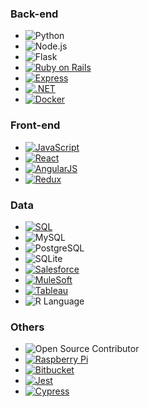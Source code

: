 ### Back-end
- ![Python](https://img.shields.io/badge/python-3670A0?style=for-the-badge&logo=python&logoColor=ffdd54)
- ![Node.js](https://img.shields.io/badge/Node.js-43853D?style=for-the-badge&logo=node.js&logoColor=white)
- ![Flask](https://img.shields.io/badge/flask-%23000.svg?style=for-the-badge&logo=flask&logoColor=white)
- [![Ruby on Rails](https://img.shields.io/badge/Ruby_on_Rails-CC0000?style=for-the-badge&logo=ruby-on-rails&logoColor=white)](https://github.com/search?q=ruby-on-rails)
- [![Express](https://img.shields.io/badge/Express.js-404D59?style=for-the-badge)](https://github.com/search?q=express.js)
- [![.NET](https://img.shields.io/badge/.NET-512BD4?style=for-the-badge&logo=.net&logoColor=white)](https://github.com/search?q=.net)
- [![Docker](https://img.shields.io/badge/docker-%230db7ed.svg?style=for-the-badge&logo=docker&logoColor=white)](https://github.com/search?q=docker)

### Front-end

- [![JavaScript](https://img.shields.io/badge/javascript-%23323330.svg?style=for-the-badge&logo=javascript&logoColor=%23F7DF1E)](https://github.com/search?q=javascript)
- [![React](https://img.shields.io/badge/react-%2320232a.svg?style=for-the-badge&logo=react&logoColor=%2361DAFB)](https://github.com/search?q=react)
- [![AngularJS](https://img.shields.io/badge/AngularJS-E23237?style=for-the-badge&logo=angularjs&logoColor=white)](https://github.com/search?q=angularjs)
- [![Redux](https://img.shields.io/badge/Redux-764ABC?style=for-the-badge&logo=redux&logoColor=white)](https://github.com/search?q=redux)

### Data
- [![SQL](https://img.shields.io/badge/SQL-4479A1?style=for-the-badge&logo=amazon-dynamodb&logoColor=white)](https://github.com/search?q=sql)
- ![MySQL](https://img.shields.io/badge/MySQL-00000F?style=for-the-badge&logo=mysql&logoColor=white)
- ![PostgreSQL](https://img.shields.io/badge/PostgreSQL-316192?style=for-the-badge&logo=postgresql&logoColor=white)
- ![SQLite](https://img.shields.io/badge/SQLite-07405E?style=for-the-badge&logo=sqlite&logoColor=white)
- [![Salesforce](https://img.shields.io/badge/Salesforce-00A1E0?style=for-the-badge&logo=salesforce&logoColor=white)](https://github.com/search?q=salesforce)
- [![MuleSoft](https://img.shields.io/badge/MuleSoft-00758F?style=for-the-badge&logo=mulesoft&logoColor=white)](https://github.com/search?q=mulesoft)
- [![Tableau](https://img.shields.io/badge/Tableau-E97627?style=for-the-badge&logo=tableau&logoColor=white)](https://github.com/search?q=tableau)
- ![R Language](https://img.shields.io/badge/-R-276DC3?style=for-the-badge&logo=r&logoColor=white)

### Others

- ![Open Source Contributor](https://img.shields.io/badge/open%20source%20contributor-239120?style=for-the-badge&logo=hand&logoColor=white)
- [![Raspberry Pi](https://img.shields.io/badge/Raspberry%20Pi-A22846?style=for-the-badge&logo=raspberry%20pi&logoColor=white)](YOUR-URL)
- [![Bitbucket](https://img.shields.io/badge/Bitbucket-0052CC?style=for-the-badge&logo=bitbucket&logoColor=white)](https://github.com/search?q=bitbucket)
- [![Jest](https://img.shields.io/badge/Jest-C21325?style=for-the-badge&logo=jest&logoColor=white)](https://github.com/search?q=jest)
- [![Cypress](https://img.shields.io/badge/Cypress-17202C?style=for-the-badge&logo=cypress&logoColor=white)](https://github.com/search?q=cypress)


